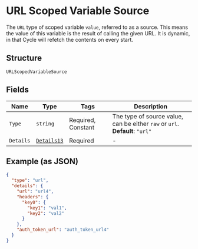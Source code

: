 
# URL Scoped Variable Source

The `URL` type of scoped variable `value`, referred to as a source. This means the value of this variable is the result of calling the given URL. It is dynamic, in that Cycle will refetch the contents on every start.

## Structure

`URLScopedVariableSource`

## Fields

| Name | Type | Tags | Description |
|  --- | --- | --- | --- |
| `Type` | `string` | Required, Constant | The type of source value, can be either `raw` or `url`.<br>**Default**: `"url"` |
| `Details` | [`Details13`](../../doc/models/details-13.md) | Required | - |

## Example (as JSON)

```json
{
  "type": "url",
  "details": {
    "url": "url4",
    "headers": {
      "key0": {
        "key1": "val1",
        "key2": "val2"
      }
    },
    "auth_token_url": "auth_token_url4"
  }
}
```

